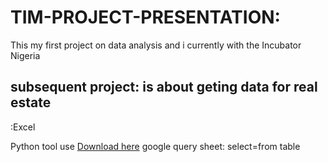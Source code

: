 # TIM-PROJECT-PRESENTATION: 
This my first project on data analysis and i currently with the Incubator Nigeria

## subsequent project: is about geting data for real estate
:Excel

Python
tool use [Download here](hhpts:/microsoftpowerbi.com)
google query sheet:
select=from table
